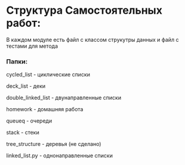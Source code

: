 # Структура Самостоятельных работ:
В каждом модуле есть файл с классом струкутры данных и файл с тестами для метода


### Папки:
cycled_list - циклические списки

deck_list - деки

double_linked_list - двунаправленные списки

homework - домашняя работа

queueq - очереди

stack - стеки

tree_structure - деревья (не сделано)

linked_list.py - однонаправленные списки
